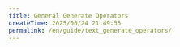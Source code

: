 ```yaml
---
title: General Generate Operators
createTime: 2025/06/24 21:49:55
permalink: /en/guide/text_generate_operators/
---
```

